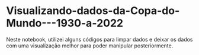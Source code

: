 # Visualizando-dados-da-Copa-do-Mundo---1930-a-2022
Neste notebook, utilizei alguns códigos para limpar dados e deixar os dados com uma visualização melhor para poder manipular posteriormente.
